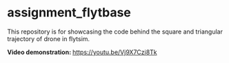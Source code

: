 # assignment_flytbase
This repository is for showcasing the code behind the square and triangular trajectory of drone in flytsim.

<b>Video demonstration: </b><link>https://youtu.be/Vj9X7Czi8Tk</link>
